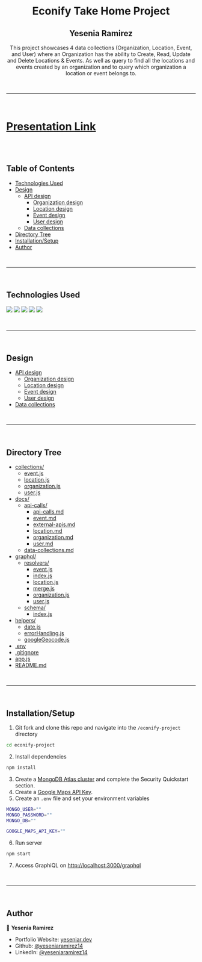 <h1 align="center">Econify Take Home Project</h1>

<h2 align="center"> Yesenia Ramirez </h2>

<p align="center">This project showcases 4 data collections (Organization, Location, Event, and User) where an Organization has the ability to Create, Read, Update and Delete Locations & Events. As well as query to find all the locations and events created by an organization and to query which organization a location or event belongs to.</p>

<br>
<hr>
<br>

# [Presentation Link](https://docs.google.com/presentation/d/1YknOI0xHR_WHOdj26dw8q1LcGt3ZtgF3kyPSGmbBBgE/edit?usp=sharing)

<br>
<br>

## Table of Contents 
- [Technologies Used](#technologies-used)
- [Design](#design)
    - [API design](docs/api-calls/api-calls.md)
        - [Organization design](docs/api-calls/organization.md)
        - [Location design](docs/api-calls/location.md)
        - [Event design](docs/api-calls/event.md)
        - [User design](docs/api-calls/user.md)
    - [Data collections](docs/data-collections.md)
- [Directory Tree](#directory-tree)
- [Installation/Setup](#installationsetup)
- [Author](#author)

<br>
<hr>
<br>

## Technologies Used 
<img src="https://img.shields.io/badge/JavaScript-323330?style=for-the-badge&logo=javascript&logoColor=F7DF1E"> <img src="https://img.shields.io/badge/Node.js-339933?style=for-the-badge&logo=nodedotjs&logoColor=white"> <img src="https://img.shields.io/badge/Express.js-000000?style=for-the-badge&logo=express&logoColor=white"> <img src="https://img.shields.io/badge/MongoDB-4EA94B?style=for-the-badge&logo=mongodb&logoColor=white"> <img src="https://img.shields.io/badge/GraphQl-E10098?style=for-the-badge&logo=graphql&logoColor=white"> 

<br>
<hr>
<br>

## Design
- [API design](docs/api-calls/api-calls.md)
    - [Organization design](docs/api-calls/organization.md)
    - [Location design](docs/api-calls/location.md)
    - [Event design](docs/api-calls/event.md)
    - [User design](docs/api-calls//user.md)
- [Data collections](docs/data-collections.md)

<br>
<hr>
<br>

## Directory Tree
* [collections/](./collections/)
    * [event.js](./collections/event.js)
    * [location.js](./collections/location.js)
    * [organization.js](./collections/organization.js)
    * [user.js](./collections/user.js)
* [docs/](./docs)
    * [api-calls/](./docs/api-calls/)
        * [api-calls.md](./docs/api-calls/api-calls.md)
        * [event.md](./docs/api-calls/event.md)
        * [external-apis.md](./docs/api-calls/external-apis.md)
        * [location.md](./docs/api-calls/location.md)
        * [organization.md](./docs/api-calls/organization.md)
        * [user.md](./docs/api-calls/user.md)
    * [data-collections.md](./docs/data-collections.md)
* [graphql/](./graphql)
    * [resolvers/](./graphql/resolvers)
        * [event.js](./graphql/resolvers/event.js)
        * [index.js](./graphql/resolvers/index.js)
        * [location.js](./graphql/resolvers/location.js)
        * [merge.js](./graphql/resolvers/merge.js)
        * [organization.js](./graphql/resolvers/organization.js)
        * [user.js](./graphql/resolvers/user.js)
    * [schema/](./graphql/schema)
        * [index.js](./graphql/schema/index.js)
* [helpers/](./helpers)
    * [date.js](./helpers/date.js)
    * [errorHandling.js](./helpers/errorHandling.js)
    * [googleGeocode.js](./helpers/googleGeocode.js)
* [.env](.env)
* [.gitignore](.gitignore)
* [app.js](./app.js)
* [README.md](./README.md)

<br>
<hr>
<br>

## Installation/Setup
1. Git fork and clone this repo and navigate into the ```/econify-project``` directory
```sh
cd econify-project
```
2. Install dependencies 
```sh
npm install
```
3. Create a [MongoDB Atlas cluster](https://www.mongodb.com/cloud/atlas/register) and complete the Security Quickstart section.
4. Create a [Google Maps API Key](https://developers.google.com/maps/documentation/javascript/get-api-key).
5. Create an ```.env``` file and set your environment variables
```sh
MONGO_USER=""
MONGO_PASSWORD=""
MONGO_DB=""

GOOGLE_MAPS_API_KEY=""
```
6. Run server 
```sh
npm start
```

7. Access GraphiQL on [http://localhost:3000/graphql](http://localhost:3000/graphql)

<br>
<hr>
<br>

## Author

👤 **Yesenia Ramirez**

* Portfolio Website: [yeseniar.dev](https://www.yeseniar.dev)
* Github: [@yeseniaramirez14](https://github.com/yeseniaramirez14)
* LinkedIn: [@yeseniaramirez14](https://linkedin.com/in/yeseniaramirez14)
